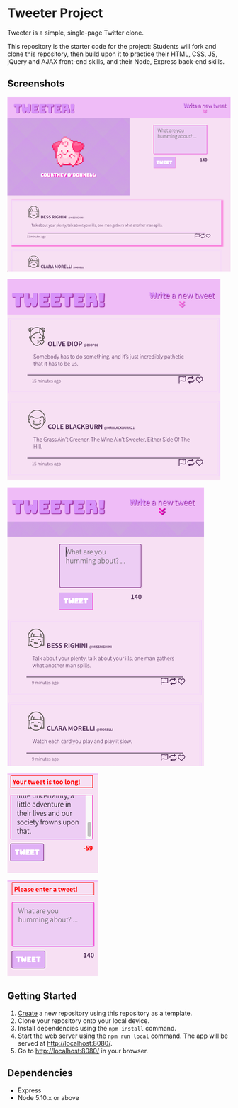 # Tweeter Project

Tweeter is a simple, single-page Twitter clone.

This repository is the starter code for the project: Students will fork and clone this repository, then build upon it to practice their HTML, CSS, JS, jQuery and AJAX front-end skills, and their Node, Express back-end skills.


## Screenshots

!["Screenshot of main side-by-side view with hover"](https://github.com/CourtneyODonnell/tweeter/blob/master/docs/side-by-side-view-with-hover.png?raw=true)

!["Screenshot of main side-by-side scrolled down"](https://github.com/CourtneyODonnell/tweeter/blob/master/docs/scrolled-down.png?raw=true)

!["Screenshot of compact view"](https://github.com/CourtneyODonnell/tweeter/blob/master/docs/compact%20view.png?raw=true)

!["Screenshot of error too long"](https://github.com/CourtneyODonnell/tweeter/blob/master/docs/error-too-long.png?raw=true)

!["Screenshot of error no tweet"](https://github.com/CourtneyODonnell/tweeter/blob/master/docs/error-please-enter-tweet.png?raw=true)
## Getting Started

1. [Create](https://docs.github.com/en/repositories/creating-and-managing-repositories/creating-a-repository-from-a-template) a new repository using this repository as a template.
2. Clone your repository onto your local device.
3. Install dependencies using the `npm install` command.
3. Start the web server using the `npm run local` command. The app will be served at <http://localhost:8080/>.
4. Go to <http://localhost:8080/> in your browser.

## Dependencies

- Express
- Node 5.10.x or above
